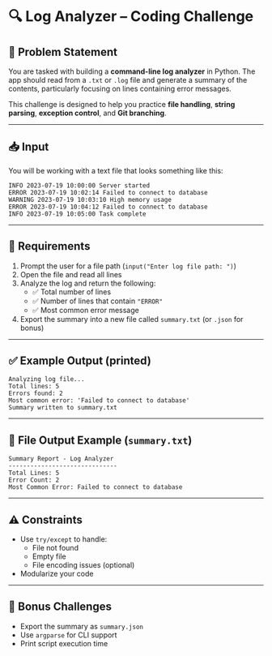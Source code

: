# 🔍 Log Analyzer – Coding Challenge

## 🧠 Problem Statement
You are tasked with building a **command-line log analyzer** in Python. The app should read from a `.txt` or `.log` file and generate a summary of the contents, particularly focusing on lines containing error messages.

This challenge is designed to help you practice **file handling**, **string parsing**, **exception control**, and **Git branching**.

---

## 📥 Input
You will be working with a text file that looks something like this:
```
INFO 2023-07-19 10:00:00 Server started
ERROR 2023-07-19 10:02:14 Failed to connect to database
WARNING 2023-07-19 10:03:10 High memory usage
ERROR 2023-07-19 10:04:12 Failed to connect to database
INFO 2023-07-19 10:05:00 Task complete
```

---

## 🎯 Requirements
1. Prompt the user for a file path (`input("Enter log file path: ")`)
2. Open the file and read all lines
3. Analyze the log and return the following:
   - ✅ Total number of lines
   - ✅ Number of lines that contain `"ERROR"`
   - ✅ Most common error message
4. Export the summary into a new file called `summary.txt` (or `.json` for bonus)

---

## ✅ Example Output (printed)
```
Analyzing log file...
Total lines: 5
Errors found: 2
Most common error: 'Failed to connect to database'
Summary written to summary.txt
```

---

## 💾 File Output Example (`summary.txt`)
```
Summary Report - Log Analyzer
------------------------------
Total Lines: 5
Error Count: 2
Most Common Error: Failed to connect to database
```

---

## ⚠️ Constraints
- Use `try/except` to handle:
  - File not found
  - Empty file
  - File encoding issues (optional)
- Modularize your code

---

## 🚀 Bonus Challenges
- Export the summary as `summary.json`
- Use `argparse` for CLI support
- Print script execution time
